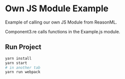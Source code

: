 # Own JS Module Example

Example of calling our own JS Module from ReasonML.

Component3.re calls functions in the Example.js module.

## Run Project

```sh
yarn install
yarn start
# in another tab
yarn run webpack
```

